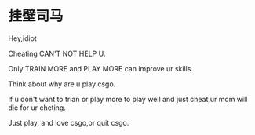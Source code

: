 # 挂壁司马

Hey,idiot

Cheating CAN'T NOT HELP U.

Only TRAIN MORE and PLAY MORE can improve ur skills.

Think about why are u play csgo.

If u don't want to trian or play more to play well and just cheat,ur mom will die for ur cheting.

Just play, and love csgo,or quit csgo.